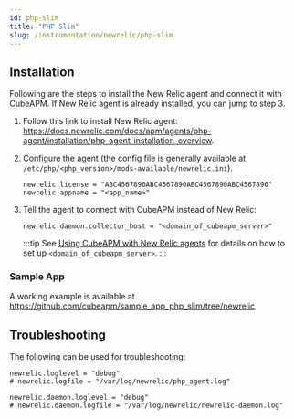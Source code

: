 ```yaml
---
id: php-slim
title: "PHP Slim"
slug: /instrumentation/newrelic/php-slim
---
```


## Installation

Following are the steps to install the New Relic agent and connect it with CubeAPM. If New Relic agent is already installed, you can jump to step 3.

1. Follow this link to install New Relic agent: https://docs.newrelic.com/docs/apm/agents/php-agent/installation/php-agent-installation-overview.

1. Configure the agent (the config file is generally available at `/etc/php/<php_version>/mods-available/newrelic.ini`).

    ```shell title="newrelic.ini"
    newrelic.license = "ABC4567890ABC4567890ABC4567890ABC4567890"
    newrelic.appname = "<app_name>"
    ```

1. Tell the agent to connect with CubeAPM instead of New Relic:

    ```shell title="newrelic.ini"
    newrelic.daemon.collector_host = "<domain_of_cubeapm_server>"
    ```

   :::tip
   See [Using CubeAPM with New Relic agents](newrelic.md) for details on how to set up `<domain_of_cubeapm_server>`.
   :::

### Sample App

A working example is available at https://github.com/cubeapm/sample_app_php_slim/tree/newrelic

## Troubleshooting

The following can be used for troubleshooting:

 ```shell title="newrelic.ini"
newrelic.loglevel = "debug"
# newrelic.logfile = "/var/log/newrelic/php_agent.log"

newrelic.daemon.loglevel = "debug"
# newrelic.daemon.logfile = "/var/log/newrelic/newrelic-daemon.log"
```